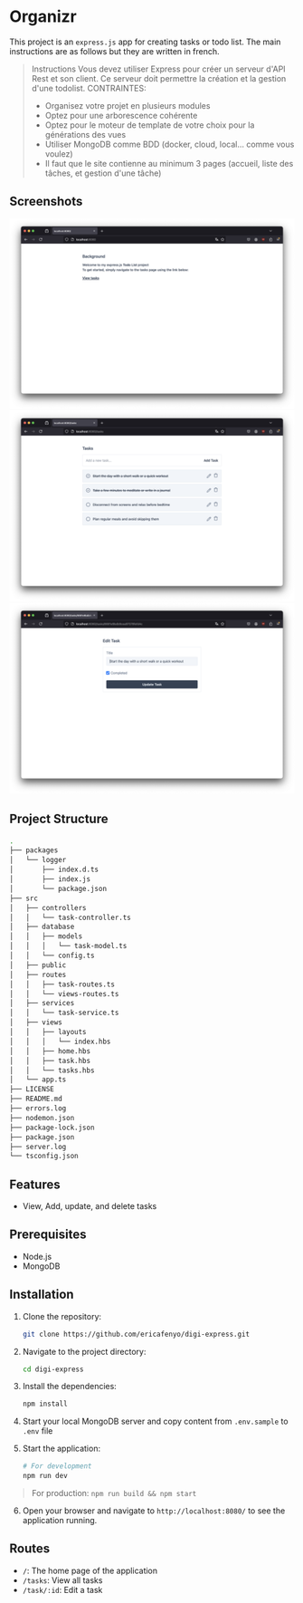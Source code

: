 # Organizr

This project is an `express.js` app for creating tasks or todo list. The main instructions are as follows but they are written in french.

> Instructions
> Vous devez utiliser Express pour créer un serveur d'API Rest et son client.
> Ce serveur doit permettre la création et la gestion d'une todolist.
> CONTRAINTES:
>
> - Organisez votre projet en plusieurs modules
> - Optez pour une arborescence cohérente
> - Optez pour le moteur de template de votre choix pour la générations des vues
> - Utiliser MongoDB comme BDD (docker, cloud, local... comme vous voulez)
> - Il faut que le site contienne au minimum 3 pages (accueil, liste des tâches, et gestion d'une tâche)

## Screenshots

![Home page](./assets/screenshot-home.png)
![Tasks list page](./assets/screenshot-task-list.png)
![Edit task page](./assets/screenshot-edit-task.png)

## Project Structure

```sh
.
├── packages
│   └── logger
│       ├── index.d.ts
│       ├── index.js
│       └── package.json
├── src
│   ├── controllers
│   │   └── task-controller.ts
│   ├── database
│   │   ├── models
│   │   │   └── task-model.ts
│   │   └── config.ts
│   ├── public
│   ├── routes
│   │   ├── task-routes.ts
│   │   └── views-routes.ts
│   ├── services
│   │   └── task-service.ts
│   ├── views
│   │   ├── layouts
│   │   │   └── index.hbs
│   │   ├── home.hbs
│   │   ├── task.hbs
│   │   └── tasks.hbs
│   └── app.ts
├── LICENSE
├── README.md
├── errors.log
├── nodemon.json
├── package-lock.json
├── package.json
├── server.log
└── tsconfig.json
```

## Features

- View, Add, update, and delete tasks

## Prerequisites

- Node.js
- MongoDB

## Installation

1. Clone the repository:

    ```bash
    git clone https://github.com/ericafenyo/digi-express.git
    ```

2. Navigate to the project directory:

    ```bash
    cd digi-express
    ```

3. Install the dependencies:

    ```bash
    npm install
    ```

4. Start your local MongoDB server and copy content from `.env.sample` to `.env` file

5. Start the application:

    ```bash
    # For development
    npm run dev
    ```

> For production: `npm run build && npm start`

6. Open your browser and navigate to `http://localhost:8080/` to see the application running.

## Routes

- `/`: The home page of the application
- `/tasks`: View all tasks
- `/task/:id`: Edit a task
